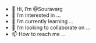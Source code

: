 - 👋 Hi, I’m @Souravarg
- 👀 I’m interested in ...
- 🌱 I’m currently learning ...
- 💞️ I’m looking to collaborate on ...
- 📫 How to reach me ...

<!---
Souravarg/Souravarg is a ✨ special ✨ repository because its `README.md` (this file) appears on your GitHub profile.
You can click the Preview link to take a look at your changes.
--->
